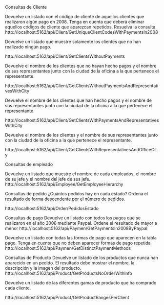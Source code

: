 Consultas de Cliente

Devuelve un listado con el código de cliente de aquellos clientes que realizaron algún pago en 2008. Tenga en cuenta que deberá eliminar aquellos códigos de cliente que aparezcan repetidos. Resuelva la consulta
http://localhost:5162/api/Client/GetUniqueClientCodesWithPaymentsIn2008



Devuelve un listado que muestre solamente los clientes que no han
realizado ningún pago.

http://localhost:5162/api/Client/GetClientsWithoutPayments

Devuelve el nombre de los clientes que no hayan hecho pagos y el nombre
de sus representantes junto con la ciudad de la oficina a la que pertenece el
representante.

http://localhost:5162/api/Client/GetClientsWithoutPaymentsAndRepresentativesWithCity

Devuelve el nombre de los clientes que han hecho pagos y el nombre de sus
representantes junto con la ciudad de la oficina a la que pertenece el
representante.

http://localhost:5162/api/Client/GetClientsWithPaymentsAndRepresentativesWithCity

Devuelve el nombre de los clientes y el nombre de sus representantes junto
con la ciudad de la oficina a la que pertenece el representante.

http://localhost:5162/api/Client/GetClientsWithRepresentativesAndOfficeCity

Consultas de empleado

Devuelve un listado que muestre el nombre de cada empleados, el nombre
de su jefe y el nombre del jefe de sus jefe.
http://localhost:5162/api/Employee/GetEmployeeHierarchy


Consultas de pedido
¿Cuántos pedidos hay en cada estado? Ordena el resultado de forma descendente por el número de pedidos.

http://localhost:5162/api/Order/PedidosEstado


Consultas de pago
 Devuelve un listado con todos los pagos que se realizaron en el año 2008 mediante Paypal. Ordene el resultado de mayor a menor
http://localhost:5162/api/Paymen/GetPaymentsIn2008ByPaypal

  Devuelve un listado con todas las formas de pago que aparecen en la tabla pago. Tenga en cuenta que no deben aparecer formas de pago repetida
http://localhost:5162/api/Paymen/GetDistinctPaymentMethods

Consultas de Producto
 Devuelve un listado de los productos que nunca han aparecido en un pedido. El resultado debe mostrar el nombre, la descripción y la imagen del producto.
http://localhost:5162/api/Product/GetProductsNoOrderWithInfo

 Devuelve un listado de las diferentes gamas de producto que ha comprado
        cada cliente.

http://localhost:5162/api/Product/GetProductRangesPerClient